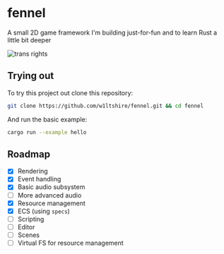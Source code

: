 # fennel
A small 2D game framework I'm building just-for-fun and to learn Rust a little bit deeper

![trans rights](https://pride-badges.pony.workers.dev/static/v1?label=trans%20rights&stripeWidth=6&stripeColors=5BCEFA,F5A9B8,FFFFFF,F5A9B8,5BCEFA)

## Trying out
To try this project out clone this repository:
```sh
git clone https://github.com/w1ltshire/fennel.git && cd fennel
```
And run the basic example:
```sh
cargo run --example hello
```

## Roadmap
- [x] Rendering
- [x] Event handling
- [x] Basic audio subsystem
- [ ] More advanced audio
- [x] Resource management
- [x] ECS (using `specs`)
- [ ] Scripting
- [ ] Editor
- [ ] Scenes
- [ ] Virtual FS for resource management
